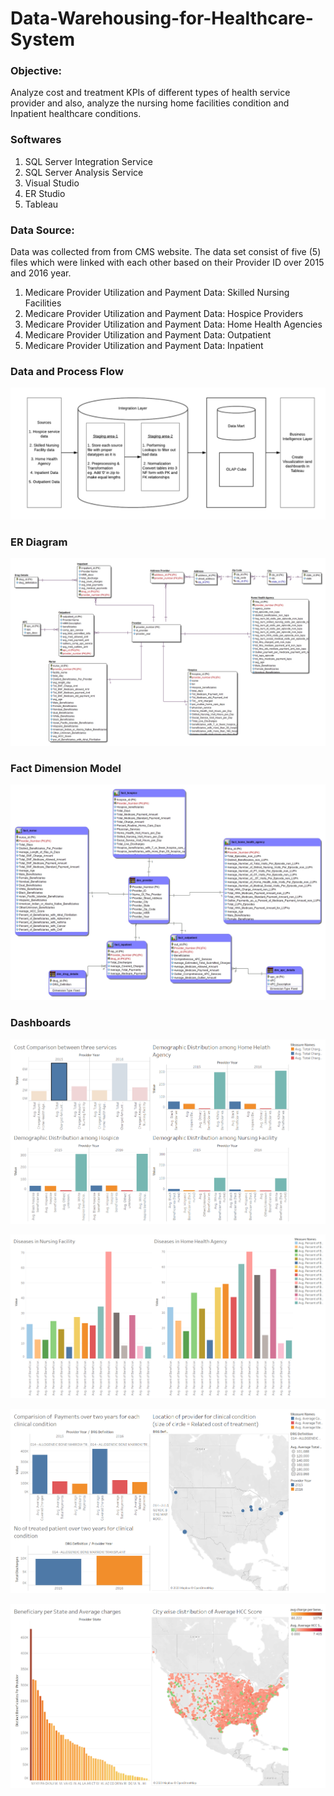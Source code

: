 # Data-Warehousing-for-Healthcare-System

### Objective:
Analyze cost and treatment KPIs of different types of health service provider and also, analyze the nursing home facilities condition and Inpatient healthcare conditions.

### Softwares

1. SQL Server Integration Service
2. SQL Server Analysis Service
3. Visual Studio
4. ER Studio
5. Tableau


### Data Source:

Data was collected from from CMS website. The data set consist of five (5) files which were linked with each other based on their Provider ID over 2015 and 2016 year.
1. Medicare Provider Utilization and Payment Data: Skilled Nursing Facilities
2. Medicare Provider Utilization and Payment Data: Hospice Providers
3. Medicare Provider Utilization and Payment Data: Home Health Agencies
4. Medicare Provider Utilization and Payment Data: Outpatient
5. Medicare Provider Utilization and Payment Data: Inpatient

### Data and Process Flow

![alt text](https://github.com/parthrana34/Data-Warehousing-for-Healthcare-System/blob/master/Process%20Flow.png "Logo Title Text 1")

### ER Diagram

![alt text](https://github.com/parthrana34/Data-Warehousing-for-Healthcare-System/blob/master/Data%20Models%20(ER-Studio)/Model_physical.jpg "Logo Title Text 1")

### Fact Dimension Model

![alt text](https://github.com/parthrana34/Data-Warehousing-for-Healthcare-System/blob/master/Data%20Models%20(ER-Studio)/Dimensional_Model_Final.jpg "Logo Title Text 1")

### Dashboards

![alt text](https://github.com/parthrana34/Data-Warehousing-for-Healthcare-System/blob/master/dashboard1.png "Logo Title Text 1")

![alt text](https://github.com/parthrana34/Data-Warehousing-for-Healthcare-System/blob/master/dashboard2.png "Logo Title Text 1")

![alt text](https://github.com/parthrana34/Data-Warehousing-for-Healthcare-System/blob/master/dashboard3.png "Logo Title Text 1")

![alt text](https://github.com/parthrana34/Data-Warehousing-for-Healthcare-System/blob/master/dashboard4.png "Logo Title Text 1")
